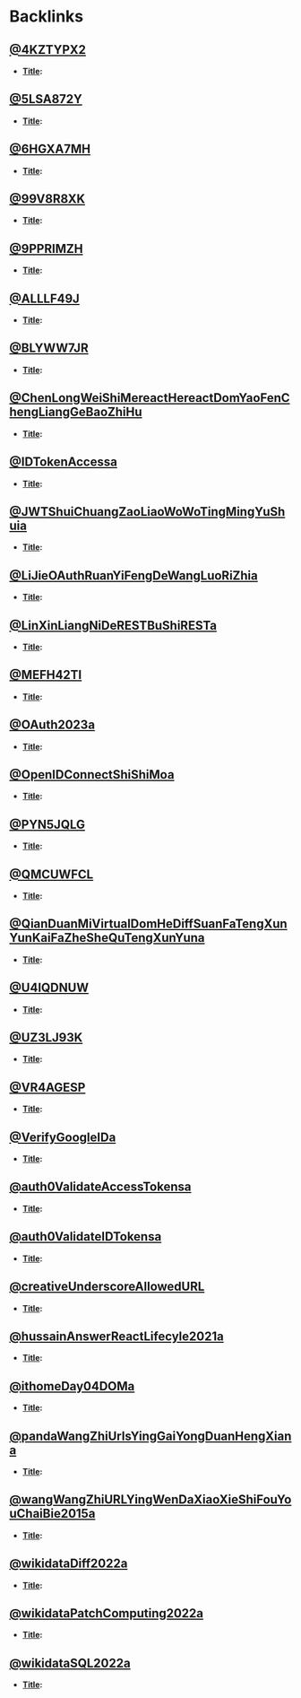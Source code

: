 
# Backlinks
## [@4KZTYPX2](<@4KZTYPX2.md>)
- **[Title](<Title.md>):**

## [@5LSA872Y](<@5LSA872Y.md>)
- **[Title](<Title.md>):**

## [@6HGXA7MH](<@6HGXA7MH.md>)
- **[Title](<Title.md>):**

## [@99V8R8XK](<@99V8R8XK.md>)
- **[Title](<Title.md>):**

## [@9PPRIMZH](<@9PPRIMZH.md>)
- **[Title](<Title.md>):**

## [@ALLLF49J](<@ALLLF49J.md>)
- **[Title](<Title.md>):**

## [@BLYWW7JR](<@BLYWW7JR.md>)
- **[Title](<Title.md>):**

## [@ChenLongWeiShiMereactHereactDomYaoFenChengLiangGeBaoZhiHu](<@ChenLongWeiShiMereactHereactDomYaoFenChengLiangGeBaoZhiHu.md>)
- **[Title](<Title.md>):**

## [@IDTokenAccessa](<@IDTokenAccessa.md>)
- **[Title](<Title.md>):**

## [@JWTShuiChuangZaoLiaoWoWoTingMingYuShuia](<@JWTShuiChuangZaoLiaoWoWoTingMingYuShuia.md>)
- **[Title](<Title.md>):**

## [@LiJieOAuthRuanYiFengDeWangLuoRiZhia](<@LiJieOAuthRuanYiFengDeWangLuoRiZhia.md>)
- **[Title](<Title.md>):**

## [@LinXinLiangNiDeRESTBuShiRESTa](<@LinXinLiangNiDeRESTBuShiRESTa.md>)
- **[Title](<Title.md>):**

## [@MEFH42TI](<@MEFH42TI.md>)
- **[Title](<Title.md>):**

## [@OAuth2023a](<@OAuth2023a.md>)
- **[Title](<Title.md>):**

## [@OpenIDConnectShiShiMoa](<@OpenIDConnectShiShiMoa.md>)
- **[Title](<Title.md>):**

## [@PYN5JQLG](<@PYN5JQLG.md>)
- **[Title](<Title.md>):**

## [@QMCUWFCL](<@QMCUWFCL.md>)
- **[Title](<Title.md>):**

## [@QianDuanMiVirtualDomHeDiffSuanFaTengXunYunKaiFaZheSheQuTengXunYuna](<@QianDuanMiVirtualDomHeDiffSuanFaTengXunYunKaiFaZheSheQuTengXunYuna.md>)
- **[Title](<Title.md>):**

## [@U4IQDNUW](<@U4IQDNUW.md>)
- **[Title](<Title.md>):**

## [@UZ3LJ93K](<@UZ3LJ93K.md>)
- **[Title](<Title.md>):**

## [@VR4AGESP](<@VR4AGESP.md>)
- **[Title](<Title.md>):**

## [@VerifyGoogleIDa](<@VerifyGoogleIDa.md>)
- **[Title](<Title.md>):**

## [@auth0ValidateAccessTokensa](<@auth0ValidateAccessTokensa.md>)
- **[Title](<Title.md>):**

## [@auth0ValidateIDTokensa](<@auth0ValidateIDTokensa.md>)
- **[Title](<Title.md>):**

## [@creativeUnderscoreAllowedURL](<@creativeUnderscoreAllowedURL.md>)
- **[Title](<Title.md>):**

## [@hussainAnswerReactLifecyle2021a](<@hussainAnswerReactLifecyle2021a.md>)
- **[Title](<Title.md>):**

## [@ithomeDay04DOMa](<@ithomeDay04DOMa.md>)
- **[Title](<Title.md>):**

## [@pandaWangZhiUrlsYingGaiYongDuanHengXiana](<@pandaWangZhiUrlsYingGaiYongDuanHengXiana.md>)
- **[Title](<Title.md>):**

## [@wangWangZhiURLYingWenDaXiaoXieShiFouYouChaiBie2015a](<@wangWangZhiURLYingWenDaXiaoXieShiFouYouChaiBie2015a.md>)
- **[Title](<Title.md>):**

## [@wikidataDiff2022a](<@wikidataDiff2022a.md>)
- **[Title](<Title.md>):**

## [@wikidataPatchComputing2022a](<@wikidataPatchComputing2022a.md>)
- **[Title](<Title.md>):**

## [@wikidataSQL2022a](<@wikidataSQL2022a.md>)
- **[Title](<Title.md>):**

